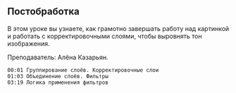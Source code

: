 ## Постобработка

В этом уроке вы узнаете, как грамотно завершать работу над картинкой и работать с корректировочными слоями, чтобы выровнять тон изображения.

Преподаватель: Алёна Казарьян.

[](https://player.softculture.cc/embed/RVS/RVS_10.14.01_L6-12_Post-Processing)

``` chapters
00:01 Группирование слоёв. Корректировочные слои
01:03 Объединение слоёв. Фильтры
03:19 Логика применения фильтров
```
